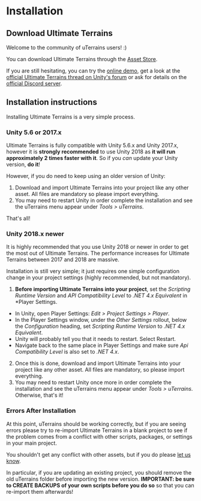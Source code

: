 # Installation

## Download Ultimate Terrains

Welcome to the community of uTerrains users! :)

You can download Ultimate Terrains through the [Asset Store](https://www.assetstore.unity3d.com/en/#!/content/31100). 

If you are still hesitating, you can try the [online demo](https://uterrains.com/demo/), get a look at the [official Ultimate Terrains thread on Unity's forum](https://forum.unity.com/threads/uterrains-ultimate-terrains-voxel-terrain-engine.383959/) or ask for details on the [official Discord server](https://discord.gg/tzrBuyY).


## Installation instructions

Installing Ultimate Terrains is a very simple process.

### Unity 5.6 or 2017.x
Ultimate Terrains is fully compatible with Unity 5.6.x and Unity 2017.x, however it is **strongly recommended** to use Unity 2018 as **it will run approximately 2 times faster with it**. So if you *can* update your Unity version, **do it**!

However, if you do need to keep using an older version of Unity:

1. Download and import Ultimate Terrains into your project like any other asset. All files are mandatory so please import everything.
2. You may need to restart Unity in order complete the installation and see the uTerrains menu appear under *Tools > uTerrains*.

That's all!


### Unity 2018.x newer
It is highly recommended that you use Unity 2018 or newer in order to get the most out of Ultimate Terrains. The performance increases for Ultimate Terrains between 2017 and 2018 are massive.

Installation is still very simple; it just requires one simple configuration change in your project settings (highly recommended, but not mandatory).

1. **Before importing Ultimate Terrains into your project**, set the *Scripting Runtime Version* and *API Compatibility Level* to *.NET 4.x Equivalent* in *Player Settings.
  * In Unity, open Player Settings: *Edit > Project Settings > Player*.
  * In the Player Settings window, under the *Other Settings* rollout, below the *Configuration* heading, set *Scripting Runtime Version* to *.NET 4.x Equivalent*.
  * Unity will probably tell you that it needs to restart. Select Restart.
  * Navigate back to the same place in Player Settings and make sure *Api Compatibility Level* is also set to *.NET 4.x*.
2. Once this is done, download and import Ultimate Terrains into your project like any other asset. All files are mandatory, so please import everything.
3. You may need to restart Unity once more in order complete the installation and see the uTerrains menu appear under *Tools > uTerrains*. Otherwise, that's it!

### Errors After Installation
At this point, uTerrains should be working correctly, but if you are seeing errors please try to re-import Ultimate Terrains in a blank project to see if the problem comes from a conflict with other scripts, packages, or settings in your main project.

You shouldn't get any conflict with other assets, but if you do please [let us know](https://uterrains.com/report/).

In particular, if you are updating an existing project, you should remove the old uTerrains folder before importing the new version. **IMPORTANT: be sure to CREATE BACKUPS of your own scripts before you do so** so that you can re-import them afterwards!